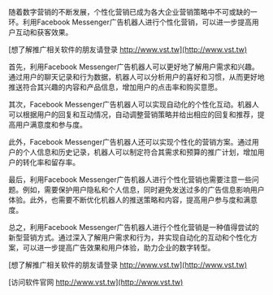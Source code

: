 随着数字营销的不断发展，个性化营销已成为各大企业营销策略中不可或缺的一环。利用Facebook Messenger广告机器人进行个性化营销，可以进一步提高用户互动和获客效果。

[想了解推广相关软件的朋友请登录 http://www.vst.tw](http://www.vst.tw)

首先，利用Facebook Messenger广告机器人可以更好地了解用户需求和兴趣。通过用户的聊天记录和行为数据，机器人可以分析用户的喜好和习惯，从而更好地推送符合其兴趣的内容和产品信息，增加用户的点击率和购买意愿。

其次，Facebook Messenger广告机器人可以实现自动化的个性化互动。机器人可以根据用户的回复和互动情况，自动调整营销策略并给出相应的回复和推荐，提高用户满意度和参与度。

此外，Facebook Messenger广告机器人还可以实现个性化的营销方案。通过用户的个人信息和历史记录，机器人可以制定符合其需求和预算的推广计划，增加用户的转化率和留存率。

最后，利用Facebook Messenger广告机器人进行个性化营销也需要注意一些问题。例如，需要保护用户隐私和个人信息，同时避免发送过多的广告信息影响用户体验。此外，也需要不断优化机器人的推送策略和内容，提高用户参与度和满意度。

总之，利用Facebook Messenger广告机器人进行个性化营销是一种值得尝试的新型营销方式。通过深入了解用户需求和行为，并实现自动化的互动和个性化方案，可以进一步提高广告效果和用户体验，助力企业的数字转型。

[想了解推广相关软件的朋友请登录 http://www.vst.tw](http://www.vst.tw)


[访问软件官网 http://www.vst.tw](http://www.vst.tw)
